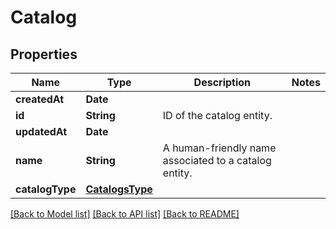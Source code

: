 # Catalog

## Properties
Name | Type | Description | Notes
------------ | ------------- | ------------- | -------------
**createdAt** | **Date** |  | 
**id** | **String** | ID of the catalog entity. | 
**updatedAt** | **Date** |  | 
**name** | **String** | A human-friendly name associated to a catalog entity. | 
**catalogType** | [**CatalogsType**](CatalogsType.md) |  | 

[[Back to Model list]](../README.md#documentation-for-models) [[Back to API list]](../README.md#documentation-for-api-endpoints) [[Back to README]](../README.md)


